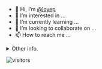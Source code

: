 - 👋 Hi, I’m [@loyep](https://github.com/loyep)
- 👀 I’m interested in ...
- 🌱 I’m currently learning ...
- 💞️ I’m looking to collaborate on ...
- 📫 How to reach me ...

<details>
  <summary>Other info.</summary>
  <br>

<!--START_SECTION:waka-->

```txt
TypeScript   3 hrs 8 mins    ███████████░░░░░░░░░░░░░░   43.53 %
JavaScript   1 hr 35 mins    █████▓░░░░░░░░░░░░░░░░░░░   22.01 %
Vue.js       1 hr 10 mins    ████░░░░░░░░░░░░░░░░░░░░░   16.27 %
JSON         25 mins         █▒░░░░░░░░░░░░░░░░░░░░░░░   05.86 %
Docker       17 mins         █░░░░░░░░░░░░░░░░░░░░░░░░   04.09 %
```

<!--END_SECTION:waka-->

</details>

![visitors](https://visitor-badge.glitch.me/badge?page_id=loyep.loyep)
